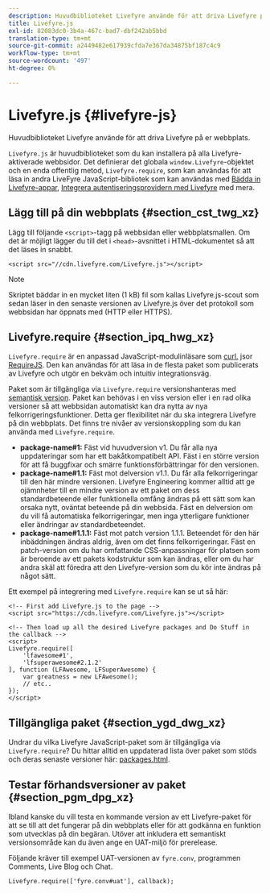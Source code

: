```yaml
---
description: Huvudbiblioteket Livefyre använde för att driva Livefyre på er webbplats.
title: Livefyre.js
exl-id: 82083dc0-3b4a-467c-bad7-dbf242ab5bbd
translation-type: tm+mt
source-git-commit: a2449482e617939cfda7e367da34875bf187c4c9
workflow-type: tm+mt
source-wordcount: '497'
ht-degree: 0%

---
```


# Livefyre.js {#livefyre-js}

Huvudbiblioteket Livefyre använde för att driva Livefyre på er webbplats.

`Livefyre.js` är huvudbiblioteket som du kan installera på alla Livefyre-aktiverade webbsidor. Det definierar det globala `window.Livefyre`-objektet och en enda offentlig metod, `Livefyre.require`, som kan användas för att läsa in andra LiveFyre JavaScript-bibliotek som kan användas med [Bädda in Livefyre-appar](/help/implementation/c-getting-started/c-implementation-process/c-using-livefyre.js-to-create-customize-and-use-apps-on-your-site.md), [Integrera autentiseringsprovidern med Livefyre](/help/implementation/t-about-identity-integration/t-about-identity-integration.md) med mera.

## Lägg till på din webbplats {#section_cst_twg_xz}

Lägg till följande `<script>`-tagg på webbsidan eller webbplatsmallen. Om det är möjligt lägger du till det i `<head>`-avsnittet i HTML-dokumentet så att det läses in snabbt.

```
<script src="//cdn.livefyre.com/Livefyre.js"></script>
```

>[!NOTE]
>
>Skriptet bäddar in en mycket liten (1 kB) fil som kallas Livefyre.js-scout som sedan läser in den senaste versionen av Livefyre.js över det protokoll som webbsidan har öppnats med (HTTP eller HTTPS).

## Livefyre.require {#section_ipq_hwg_xz}

`Livefyre.require` är en anpassad JavaScript-modulinläsare som  [curl.](https://github.com/cujojs/curl) jsor  [RequireJS](https://requirejs.org/). Den kan användas för att läsa in de flesta paket som publicerats av Livefyre och utgör en bekväm och intuitiv integrationsväg.

Paket som är tillgängliga via `Livefyre.require` versionshanteras med [semantisk version](https://semver.org/). Paket kan behövas i en viss version eller i en rad olika versioner så att webbsidan automatiskt kan dra nytta av nya felkorrigeringsfunktioner. Detta ger flexibilitet när du ska integrera Livefyre på din webbplats. Det finns tre nivåer av versionskoppling som du kan använda med `Livefyre.require`.

* **package-name#1:** Fäst vid huvudversion v1. Du får alla nya uppdateringar som har ett bakåtkompatibelt API. Fäst i en större version för att få buggfixar och smärre funktionsförbättringar för den versionen.
* **package-name#1.1:** Fäst mot delversion v1.1. Du får alla felkorrigeringar till den här mindre versionen. Livefyre Engineering kommer alltid att ge ojämnheter till en mindre version av ett paket om dess standardbeteende eller funktionella omfång ändras på ett sätt som kan orsaka nytt, oväntat beteende på din webbsida. Fäst en delversion om du vill få automatiska felkorrigeringar, men inga ytterligare funktioner eller ändringar av standardbeteendet.
* **package-name#1.1.1:** Fäst mot patch version 1.1.1. Beteendet för den här inbäddningen ändras aldrig, även om det finns felkorrigeringar. Fäst en patch-version om du har omfattande CSS-anpassningar för platsen som är beroende av ett pakets kodstruktur som kan ändras, eller om du har andra skäl att föredra att den Livefyre-version som du kör inte ändras på något sätt.

Ett exempel på integrering med `Livefyre.require` kan se ut så här:

```
<!-- First add Livefyre.js to the page --> 
<script src="https://cdn.livefyre.com/Livefyre.js"></script> 
  
<!-- Then load up all the desired Livefyre packages and Do Stuff in the callback --> 
<script> 
Livefyre.require([ 
    'lfawesome#1', 
    'lfsuperawesome#2.1.2' 
], function (LFAwesome, LFSuperAwesome) { 
    var greatness = new LFAwesome(); 
    // etc.. 
}); 
</script>
```

## Tillgängliga paket {#section_ygd_dwg_xz}

Undrar du vilka Livefyre JavaScript-paket som är tillgängliga via `Livefyre.require`? Du hittar alltid en uppdaterad lista över paket som stöds och deras senaste versioner här: [packages.html](https://cdn.livefyre.com/packages.html).

## Testar förhandsversioner av paket {#section_pgm_dpg_xz}

Ibland kanske du vill testa en kommande version av ett Livefyre-paket för att se till att det fungerar på din webbplats eller för att godkänna en funktion som utvecklas på din begäran. Utöver att inkludera ett semantiskt versionsområde kan du även ange en UAT-miljö för prerelease.

Följande kräver till exempel UAT-versionen av `fyre.conv`, programmen Comments, Live Blog och Chat.

```
Livefyre.require(['fyre.conv#uat'], callback); 
```
